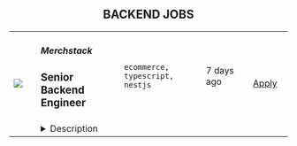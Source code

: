<div align="center"><h2>BACKEND JOBS</h2></div><table><tr>
            <td width="100" height="100" rowspan="2">
                <img src=https://remoteOK.com/assets/img/jobs/719be6167564fc43e3ea37e75e0712711656929871.png>
            </td>
            <td width="300">
                <h5>Merchstack</h5>
                <h3>
					Senior Backend Engineer				</h3>
            </td>
            <td width="300">
                <code>ecommerce, typescript, nestjs</code>
            </td>
            <td width="200">
            <text>7 days ago</text>
            </td>
            <td width="100" rowspan="2">
            <a href=https://remoteOK.com/jobs/111502 align="right" target="_blank">Apply</a>
            </td>
        </tr>
        <tr>
            <td colspan="3">
            <details><summary>Description</summary>
            <p>Merchstack is looking for an experienced backend engineer to help architect, build, and evolve our SaaS product on the backend. Weâre seeking engineers who think about the backend in terms of systems, reuse, flexibility, and performance.</p><p>To succeed in this role, you will need a breadth of experience working in modelling data structures for data-rich applications, a passion for object-oriented design patterns and an unparalleled ability to think about individual work items, holistically across the design of the entire application.</p><h2>What youâll do</h2><ul><li>Design and implement new GraphQL queries and mutations to either meet customer demand or UI/UX requirements.</li><li>Contribute to the overall stability and performance of our application.</li><li>Optimize our application for maximum speed and scalability.</li><li>Build new data providers for Merchstack in the form of composable plugins.</li><li>Take ownership of dependencies in our code base i.e. ensuring that we are reasonably patched.</li><li>Work with the VP of Engineering to plan out new prospective pieces of work ahead of time, such as architectural design and infrastructure requirements.</li><li>Work with DevOps / DBA functions to ensure that new and existing features are being backed and observed by appropriate hardware/infrastructure.</li></ul><h2>The Stack</h2><ul><li>Typescript, NestJS</li><li>SQL / TypeORM</li><li>Apollo GraphQL</li><li>ElasticSearch</li><li>Redis</li><li>AWS / Elastic Kubernetes Service</li></ul><h2>What we look for</h2><ul><li>4+ years building object-oriented data-driven applications at scale.</li><li>Confident in leveraging relational data sources at scale, this includes but is not limited to a deep understanding of data cardinality, data structures and efficient client-side memory management for large datasets and fast-moving dimensions.</li><li>Experience leveraging IoC containers for dependency injection, with a full understanding of the 3 main dependency injection lifecycles.</li><li>Advanced Typescript knowledge and desire to use more advanced Typescript concepts to reduce boiler-plate.</li><li>Will not write O(n!) code.</li><li>Good understanding of Internet protocols: TCP/IP, HTTP, WebSocket and demonstratable web performance tuning skills</li><li>Knowledge of the software development lifecycle (version control, tooling, testing, etc.)</li><li>An active Github account, showcasing your own projects</li><li>Deep experience leveraging ORMs for data modelling and data access concerns. Should understand both the pros and cons of using an ORM vs. raw queries.</li><li>Has worked with one or all of the following: NestJS, TypeORM, Apollo GraphQL</li></ul><h2>Bonus points</h2><ul><li>Any experience in another exclusively OOP C-like language, for instance: C# or Java.</li><li>Elasticsearch</li><li>Functional understanding of service-based architecture.</li><li>Packaging container-based applications with an emphasis on small footprints.</li></ul><h2>About you</h2><ul><li>You are detail-oriented and focus on delivering seamless, reliable experiences.</li><li>You care about code quality and are committed to writing strongly typed, well-tested code.</li><li>You are intrinsically motivated, able to manage your time, and enjoy working with a distributed team across the globe.</li><li>You believe in asking for help and helping others when they ask, never throwing a problem over the wall</li><li>You approach problems with curiosity, creativity, and flexibility.</li><li>You strive to foster relationships in order ensure healthy debate.</li><li>You show gratitude and give back.</li></ul><h2>About Merchstack</h2><p>Merchstack partners with companies on their journey to build, launch, and scale modern eCommerce stores. We work with market-leading technologies and our own internal products to help our customers achieve ambitious digital experiences and unlock new growth opportunities. We are a remote-only company with employees all over the world, including the Philippines, the United States, Canada, Spain, and the United Kingdom. We are a small team with big ambitions and value people who are driven towards delivery and thrive on autonomy and trust.</p>
            </details>
            </td>
        </tr></table>